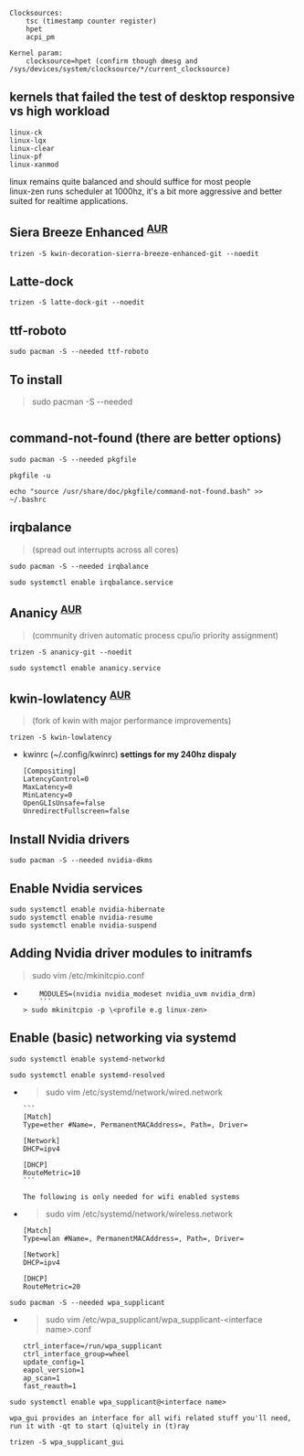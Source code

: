 ```
Clocksources:
	tsc (timestamp counter register)
	hpet
	acpi_pm

Kernel param: 
	clocksource=hpet (confirm though dmesg and /sys/devices/system/clocksource/*/current_clocksource)
```

## kernels that failed the test of desktop responsive vs high workload

```
linux-ck
linux-lqx
linux-clear
linux-pf
linux-xanmod
```

linux remains quite balanced and should suffice for most people \
linux-zen runs scheduler at 1000hz, it's a bit more aggressive and better suited for realtime applications.

## Siera Breeze Enhanced <sup>[AUR](https://aur.archlinux.org/packages/kwin-decoration-sierra-breeze-enhanced-git/)</sup>

```
trizen -S kwin-decoration-sierra-breeze-enhanced-git --noedit
```

## Latte-dock

```
trizen -S latte-dock-git --noedit
```

## ttf-roboto

```
sudo pacman -S --needed ttf-roboto
```

## To install

> sudo pacman -S --needed

```

```

## command-not-found (there are better options)

```
sudo pacman -S --needed pkgfile

pkgfile -u

echo "source /usr/share/doc/pkgfile/command-not-found.bash" >> ~/.bashrc
```

## irqbalance

> (spread out interrupts across all cores)

```
sudo pacman -S --needed irqbalance

sudo systemctl enable irqbalance.service
```

## Ananicy <sup>[AUR](https://aur.archlinux.org/packages/ananicy-git/)</sup>

> (community driven automatic process cpu/io priority assignment)

```
trizen -S ananicy-git --noedit

sudo systemctl enable ananicy.service
```

## kwin-lowlatency <sup>[AUR](https://aur.archlinux.org/packages/kwin-lowlatency/)</sup>

> (fork of kwin with major performance improvements)

```
trizen -S kwin-lowlatency
```

- kwinrc (~/.config/kwinrc) **settings for my 240hz dispaly**
  ```
  [Compositing]
  LatencyControl=0
  MaxLatency=0
  MinLatency=0
  OpenGLIsUnsafe=false
  UnredirectFullscreen=false
  ```

## Install Nvidia drivers

```
sudo pacman -S --needed nvidia-dkms
```

## Enable Nvidia services

```
sudo systemctl enable nvidia-hibernate
sudo systemctl enable nvidia-resume
sudo systemctl enable nvidia-suspend
```

## Adding Nvidia driver modules to initramfs

> sudo vim /etc/mkinitcpio.conf

- ````
      MODULES=(nvidia nvidia_modeset nvidia_uvm nvidia_drm)
      ```
  > sudo mkinitcpio -p \<profile e.g linux-zen>
  ````

## Enable (basic) networking via systemd

```
sudo systemctl enable systemd-networkd

sudo systemctl enable systemd-resolved
```

- > sudo vim /etc/systemd/network/wired.network

      ```
      [Match]
      Type=ether #Name=, PermanentMACAddress=, Path=, Driver=

      [Network]
      DHCP=ipv4

      [DHCP]
      RouteMetric=10
      ```

  `The following is only needed for wifi enabled systems`

- > sudo vim /etc/systemd/network/wireless.network

  ```
  [Match]
  Type=wlan #Name=, PermanentMACAddress=, Path=, Driver=

  [Network]
  DHCP=ipv4

  [DHCP]
  RouteMetric=20
  ```

```
sudo pacman -S --needed wpa_supplicant
```

- > sudo vim /etc/wpa_supplicant/wpa_supplicant-\<interface name>.conf
  ```
  ctrl_interface=/run/wpa_supplicant
  ctrl_interface_group=wheel
  update_config=1
  eapol_version=1
  ap_scan=1
  fast_reauth=1
  ```

```
sudo systemctl enable wpa_supplicant@<interface name>
```

`wpa_gui provides an interface for all wifi related stuff you'll need, run it with -qt to start (q)uitely in (t)ray`

```
trizen -S wpa_supplicant_gui
```
